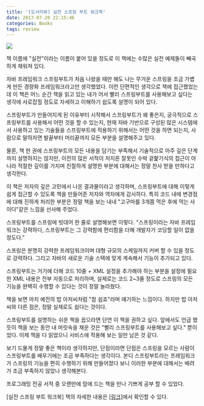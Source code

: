 ```yaml
---
title: '[도서리뷰] 실전 스프링 부트 워크북'
date: 2017-07-20 22:15:46
categories: Books
tags: review
---
```


<img src="http://www.hanbit.co.kr/data/books/B2433442478_l.jpg"/>

책 이름에 "실전"이라는 이름이 붙어 있을 정도로 이 책에는 수많은 실전 예제들이 빼곡하게 채워져 있다.

자바 프레임워크 스프링부트가 처음 나왔을 때만 해도 나는 무거운 스프링을 조금 가볍게 만든 경량화 프레임워크라고만 생각했었다.
이런 단편적인 생각으로 책에 접근했었는데 이 책은 어느 순간 책을 읽고 있는 내가 어서 빨리 스프링부트를 사용해보고 싶다는 생각에 사로잡힐 정도로 자세하고 이해하기 쉽도록 설명이 되어 있다.

스프링부트가 만들어지게 된 이유부터 시작해서 스프링부트가 왜 좋은지, 궁극적으로 스프링부트를 사용해서 어떤 것을 할 수 있는지, 현재 자바 기반으로 구성된 많은 시스템에서 사용하고 있는 기술들을 스프링부트에 적용하기 위해서는 어떤 것을 하면 되는지, 사람으로 말하자면 발끝부터 머리끝까지 모든 부분을 설명해주고 있다.

물론, 책 한 권에 스프링부트의 모든 내용을 담기는 부족해서 기술적으로 아주 깊은 단계까지 설명하지는 않지만, 이전의 많은 서적이 저지른 잘못인 수박 겉핥기식의 접근이 아니라 적절한 깊이를 가지며 친절하게 설명한 부분에 대해서는 정말 찬사 받을 만하다고 생각한다. 

이 책은 저자의 깊은 고민에서 나온 결과물이라고 생각하며, 스프링부트에 대해 이렇게 쉽게 접근할 수 있도록 책을 만들어준 저자와 역자에게 감사하다.
특히 코드 내에 변경점에 대해 진하게 처리한 부분은 정말 책을 보는 내내 "고구마를 3개쯤 먹은 후에 먹는 사이다"같은 느낌을 선사해 주었다.

스프링부트를 스프링에 빗대어 한 줄로 설명해보면 이렇다.
"스프링이라는 자바 프레임워크는 강력하다, 스프링부트는 그 강력함에 편리함을 더해 개발자가 코딩할 일이 없을 정도다."

스프링은 분명히 강력한 프레임워크이며 대형 규모의 스케일까지 커버 할 수 있을 정도로 강력하다.
그리고 자바의 새로운 기술 스택에 맞게 계속해서 기능이 추가되고 있다.

스프링부트는 거기에 더해 코드 10줄 + XML 설정을 추가해야 하는 부분을 설정에 필요한 XML 내용은 전부 자동으로 처리하며, 실제로는 코드 2~3줄 정도로 스프링의 모든 기능을 완벽히 수행할 수 있다는 것이 정말 놀라웠다.

책을 보면 마치 예전의 밥 아저씨처럼 "참 쉽죠"라며 얘기하는 느낌이다.
하지만 밥 아저씨와 다른 점은, 정말 실제로도 쉽다는 것이다.

스프링부트를 설명하는 쉬운 책을 꼽으라면 단연 이 책을 권하고 싶다.
앞에서도 언급 했듯이 책을 보는 동안 내 머릿속을 채운 것은 "빨리 스프링부트를 사용해보고 싶다." 뿐이었다.
이제 책을 다 읽었으니 서비스에 적용해 보는 일만 남은 것 같다.

보기 드물게 정말 좋은 책이라 생각하지만, 단점이라면 단점은 스프링을 모르는 사람이 스프링부트를 배우기에는 조금 부족하다는 생각이다.
본디 스프링부트라는 프레임워크가 스프링의 기능을 편히 수행하기 위해 만들어졌다 보니 이러한 부분에 대해서는 배려가 조금 부족하지 않았나 생각해본다.

프로그래밍 전공 서적 중 오랜만에 맘에 드는 책을 만나 기쁘게 공부 할 수 있었다.

[실전 스프링 부트 워크북] 책의 자세한 내용은 <a href="http://www.hanbit.co.kr/store/books/look.php?p_code=B2433442478">[링크]</a>에서 확인할 수 있다.

